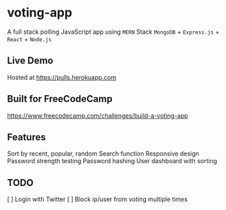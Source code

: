 # voting-app
A full stack polling JavaScript app using `MERN` Stack `MongoDB` + `Express.js` + `React` + `Node.js`

## Live Demo
Hosted at https://pulls.herokuapp.com

## Built for FreeCodeCamp
https://www.freecodecamp.com/challenges/build-a-voting-app

## Features
Sort by recent, popular, random
Search function
Responsive design
Password strength testing
Password hashing
User dashboard with sorting

## TODO
[ ] Login with Twitter
[ ] Block ip/user from voting multiple times
